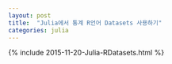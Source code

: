 ```yaml
---
layout: post
title:  "Julia에서 통계 R언어 Datasets 사용하기"
categories: julia
---
```


{% include 2015-11-20-Julia-RDatasets.html %}
